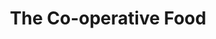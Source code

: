 ---
title: "The Co-operative Food"
url: /chesterfield/the-co-operative-food-mansfield-road/
shop: Supermarkt
---